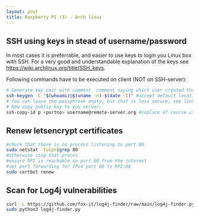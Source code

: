 ```yaml
---
layout: post
title: Raspberry PI (3) - Arch linux
---
```

## SSH using keys in stead of username/password
In most cases it is preferrable, and easier to use keys to login you Linux box with SSH.
For a very good and understandable explanation of the keys see https://wiki.archlinux.org/title/SSH_keys.

Following commands have to be executed on client (NOT on SSH-server):
```bash
# Generate key pair with comment  comment saying which user created the key on which machine and when
ssh-keygen -C "$(whoami)@$(uname -n)-$(date -I)" #accept default location for storage of keys
# You can leave the passphrase empty, but that is less secure, see link above
# Now copy public key to you server:
ssh-copy-id p <portno> username@remote-server.org #replace of course username en server name, and <portno> by SSH port used on server, if other than 22

```

## Renew letsencrypt certificates
```bash
#check that there is no process listening to port 80
sudo netstat -tulpn|grep 80
#otherwise stop that proces
#ensure RPI is reachable on port 80 from the internet
#set port forwarding for IPv4 port 80 to RPI:80
sudo certbot renew
```

## Scan for Log4j vulnerabilities
```bash
curl -L https://github.com/fox-it/log4j-finder/raw/main/log4j-finder.py -o log4j-finder.py
sudo python3 log4j-finder.py
```
 
